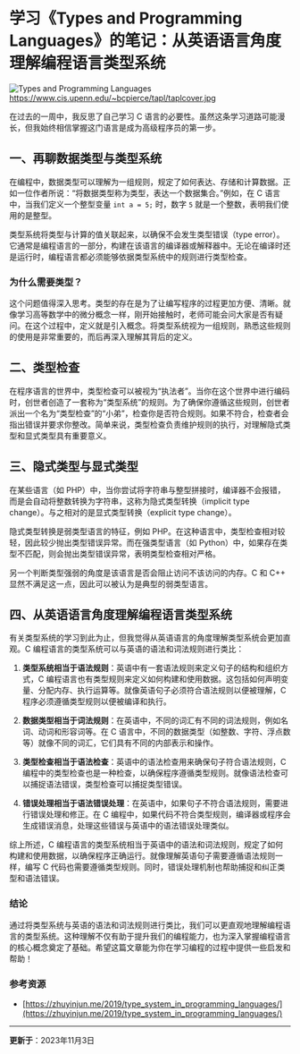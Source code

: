 # 学习《Types and Programming Languages》的笔记：从英语语言角度理解编程语言类型系统

![Types and Programming Languages](https://www.cis.upenn.edu/~bcpierce/tapl/taplcover.jpg)
https://www.cis.upenn.edu/~bcpierce/tapl/taplcover.jpg

在过去的一周中，我反思了自己学习 C 语言的必要性。虽然这条学习道路可能漫长，但我始终相信掌握这门语言是成为高级程序员的第一步。

## 一、再聊数据类型与类型系统

在编程中，数据类型可以理解为一组规则，规定了如何表达、存储和计算数据。正如一位作者所说：“将数据类型称为类型，表达一个数据集合。”例如，在 C 语言中，当我们定义一个整型变量 `int a = 5;` 时，数字 `5` 就是一个整数，表明我们使用的是整型。

类型系统将类型与计算的值关联起来，以确保不会发生类型错误（type error）。它通常是编程语言的一部分，构建在该语言的编译器或解释器中。无论在编译时还是运行时，编程语言都必须能够依据类型系统中的规则进行类型检查。

### 为什么需要类型？

这个问题值得深入思考。类型的存在是为了让编写程序的过程更加方便、清晰。就像学习高等数学中的微分概念一样，刚开始接触时，老师可能会问大家是否有疑问。在这个过程中，定义就是引入概念。将类型系统视为一组规则，熟悉这些规则的使用是非常重要的，而后再深入理解其背后的定义。

## 二、类型检查

在程序语言的世界中，类型检查可以被视为“执法者”。当你在这个世界中进行编码时，创世者创造了一套称为“类型系统”的规则。为了确保你遵循这些规则，创世者派出一个名为“类型检查”的“小弟”，检查你是否符合规则。如果不符合，检查者会指出错误并要求你整改。简单来说，类型检查负责维护规则的执行，对理解隐式类型和显式类型具有重要意义。

## 三、隐式类型与显式类型

在某些语言（如 PHP）中，当你尝试将字符串与整型拼接时，编译器不会报错，而是会自动将整数转换为字符串，这称为隐式类型转换（implicit type change）。与之相对的是显式类型转换（explicit type change）。

隐式类型转换是弱类型语言的特征，例如 PHP。在这种语言中，类型检查相对较轻，因此较少抛出类型错误异常。而在强类型语言（如 Python）中，如果存在类型不匹配，则会抛出类型错误异常，表明类型检查相对严格。

另一个判断类型强弱的角度是该语言是否会阻止访问不该访问的内存。C 和 C++ 显然不满足这一点，因此可以被认为是典型的弱类型语言。

## 四、从英语语言角度理解编程语言类型系统

有关类型系统的学习到此为止，但我觉得从英语语言的角度理解类型系统会更加直观。C 编程语言的类型系统可以与英语的语法和词法规则进行类比：

1. **类型系统相当于语法规则**：英语中有一套语法规则来定义句子的结构和组织方式，C 编程语言也有类型规则来定义如何构建和使用数据。这包括如何声明变量、分配内存、执行运算等。就像英语句子必须符合语法规则以便被理解，C 程序必须遵循类型规则以便被编译和执行。

2. **数据类型相当于词法规则**：在英语中，不同的词汇有不同的词法规则，例如名词、动词和形容词等。在 C 语言中，不同的数据类型（如整数、字符、浮点数等）就像不同的词汇，它们具有不同的内部表示和操作。

3. **类型检查相当于语法检查**：英语中的语法检查用来确保句子符合语法规则，C 编程中的类型检查也是一种检查，以确保程序遵循类型规则。就像语法检查可以捕捉语法错误，类型检查可以捕捉类型错误。

4. **错误处理相当于语法错误处理**：在英语中，如果句子不符合语法规则，需要进行错误处理和修正。在 C 编程中，如果代码不符合类型规则，编译器或程序会生成错误消息，处理这些错误与英语中的语法错误处理类似。

综上所述，C 编程语言的类型系统相当于英语中的语法和词法规则，规定了如何构建和使用数据，以确保程序正确运行。就像理解英语句子需要遵循语法规则一样，编写 C 代码也需要遵循类型规则。同时，错误处理机制也帮助捕捉和纠正类型和语法错误。

### 结论

通过将类型系统与英语的语法和词法规则进行类比，我们可以更直观地理解编程语言的类型系统。这种理解不仅有助于提升我们的编程能力，也为深入掌握编程语言的核心概念奠定了基础。希望这篇文章能为你在学习编程的过程中提供一些启发和帮助！

### 参考资源

- [https://zhuyinjun.me/2019/type_system_in_programming_languages/](https://zhuyinjun.me/2019/type_system_in_programming_languages/)

---
**更新于**：2023年11月3日